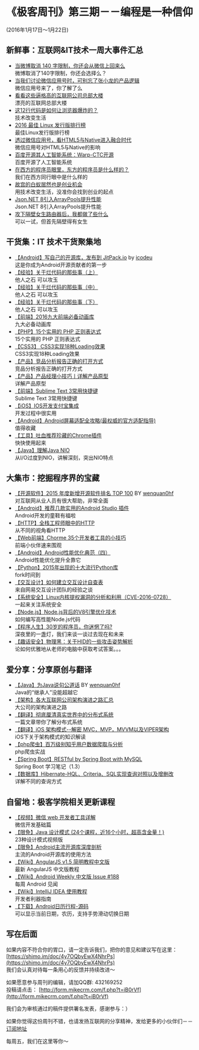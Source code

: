 # 《极客周刊》第三期－－编程是一种信仰

(2016年1月17日～1月22日)

## 新鲜事：互联网&IT技术一周大事件汇总

- [当微博取消 140 字限制，你还会从微信上回来么](http://36kr.com/p/5042531.html) 
<br>微博取消了140字限制，你还会选择么？
- [当我们讨论微信应用号时，可别忘了张小龙的产品逻辑](http://36kr.com/p/5042544.html?ref=head_line_one) 
<br>微信应用号来了，你了解了么
- [看看这些逼格高的互联网公司总部大楼](http://www.devstore.cn/new/newInfo/16996.html) 
<br>漂亮的互联网总部大楼
- [这12行代码是如何让浏览器爆炸的？](http://www.devstore.cn/new/newInfo/17006.html) 
<br>技术改变生活
- [2016 最佳 Linux 发行版排行榜](http://www.oschina.net/news/69964/the-best-linux-distros-of-2016) 
<br>最佳Linux发行版排行榜
- [透过微信应用号，看HTML5与Native进入融合时代](http://www.oschina.net/news/70011/html5-and-native) 
<br>微信应用号对HTML5与Native的影响
- [百度开源其人工智能系统：Warp-CTC开源](http://www.infoq.com/cn/news/2016/01/Baidu-Open-Source-Warp-CTC) 
<br>百度开源了人工智能系统
- [在西方的程序员眼里，东方的程序员是什么样的？](http://www.techug.com/how-do-programmers-in-the-west-see-programmers?) 
<br>我们在西方同行眼中是什么样的
- [故宫的白蚁居然也是创业机会](http://tech.163.com/16/0121/08/BDRD4L0300094OE0.html#index_club) 
<br>用技术改变生活，没准你会找到创业的起点
- [Json.NET 8引入ArrayPools提升性能](http://www.infoq.com/cn/news/2016/01/json-net8) 
<br>Json.NET 8引入ArrayPools提升性能
- [攻下隔壁女生路由器后，我都做了些什么](http://daily.zhihu.com/story/3603866)
<br>可以一试，但首先隔壁得有女生

## 干货集：IT 技术干货聚集地

- [【Android】写自己的开源库，发布到 JitPack.io](https://github.com/icodeu/HelloLibrary) by [icodeu](https://github.com/icodeu)
<br>这是你成为Android开源贡献者的第一步
- [【经验】关于烂代码的那些事（上）](http://blog.2baxb.me/archives/1343)
<br>他人之石 可以攻玉
- [【经验】关于烂代码的那些事（中）](http://blog.2baxb.me/archives/1378)
<br>他人之石 可以攻玉
- [【经验】关于烂代码的那些事（下）](http://blog.2baxb.me/archives/1499)
<br>他人之石 可以攻玉
- [【前端】2016九大前端必备动画库](http://www.tuicool.com/articles/f2IJfij)
<br>九大必备动画库
- [【PHP】15个实用的 PHP 正则表达式](http://webres.wang/15-useful-php-reg-expression/)
<br> 15个实用的 PHP 正则表达式
- [【CSS3】 CSS3实现18种Loading效果](http://webres.wang/18-css3-loading-effect/)
<br>CSS3实现18种Loading效果
- [【产品】竞品分析报告正确的打开方式](http://www.chanpin100.com/archives/37420)
<br>竞品分析报告正确的打开方式
- [【产品】产品经理小技巧丨详解产品原型](http://www.chanpin100.com/archives/37326)
<br>详解产品原型
- [【前端】Sublime Text 3常用快捷键](http://www.css88.com/)
<br>Sublime Text 3常用快捷键
- [【iOS】IOS开发支付宝集成](http://www.jianshu.com/p/2b9bbfcb7ec4?hmsr=toutiao.io&utm_medium=toutiao.io&utm_source=toutiao.io)
<br>开发过程中很实用
- [【Android】Android屏幕适配全攻略(最权威的官方适配指导)](http://blog.csdn.net/jdsjlzx/article/details/45891551)
<br>值得收藏
- [【工具】吐血推荐珍藏的Chrome插件](https://mp.weixin.qq.com/s?__biz=MzA4NTQwNDcyMA==&mid=402064553&idx=1&sn=4bc95ed03916f87cc8dfd17baed54f24)
<br>快快使用起来
- [【Java】理解Java NIO](http://yq.aliyun.com/articles/2371)
<br>从I/O过度到NIO，讲解深刻，突出NIO特点

## 大集市：挖掘程序界的宝藏 

- [【开源软件】2015 年度新增开源软件排名 TOP 100](http://www.oschina.net/news/69808/2015-annual-ranking-top-100-new-open-source-software) BY [wenquan0hf](https://github.com/wenquan0hf)
<br>对互联网从业人员有很大帮助，非常全面
- [【Android】推荐几款实用的Android Studio 插件](http://www.jianshu.com/p/6f5f818afe4b?hmsr=toutiao.io&utm_medium=toutiao.io&utm_source=toutiao.io)
<br>Android开发的童鞋有福啦
- [【HTTP】全栈工程师眼中的HTTP](http://www.epubit.com.cn/article/378)
<br>从不同的视角看HTTP
- [【Web前端】Chorme 35个开发者工具的小技巧](http://www.w3cplus.com/tools/dev-tips.html)
<br>前端小伙伴速来围观
- [【Android】Android性能优化典范（四）](http://geek.csdn.net/news/detail/50692)
<br>Android性能优化提升全靠它
- [【Python】2015年出现的十大流行Python库](http://codingpy.com/article/top-10-python-libraries-started-in-2015/)
<br>fork时间到
- [【交互设计】如何建立交互设计自查表](http://uedc.163.com/12870.html)
<br>来自网易交互设计团队的经验之谈
- [【系统安全】Linux内核提权漏洞的分析和利用（CVE-2016-0728）](http://www.freebuf.com/vuls/93799.html)
<br>一起来关注系统安全
- [【Node.js】Node.js背后的V8引擎优化技术](http://geek.csdn.net/news/detail/52208)
<br>如何编写高性能Node.js代码
- [【程序人生】30岁的程序员，你迷惘了吗?](http://www.cnblogs.com/tiangang/p/5144408.html)
<br>深夜里的一盏灯，我们来谈一谈过去现在和未来
- [【趣话安全】物理黑：关于HID的一些攻击姿势解析](http://www.freebuf.com/articles/system/92519.html)
<br>论如何优雅地从老师的电脑中获取考试答案。。。

## 爱分享：分享原创与翻译

- [【Java】为Java说句公道话](http://www.yinwang.org/blog-cn/2016/01/18/java/) BY [wenquan0hf](https://github.com/wenquan0hf)
<br>Java的“继承人”没能超越它
- [【架构】各大互联网公司架构演进之路汇总](http://www.hollischuang.com/archives/1036?hmsr=toutiao.io&utm_medium=toutiao.io&utm_source=toutiao.io)
<br>大公司的架构演进之路
- [【翻译】彻底厘清真实世界中的分布式系统](http://dockone.io/article/967?hmsr=toutiao.io&utm_medium=toutiao.io&utm_source=toutiao.io) 
<br>一篇文章带你了解分布式系统
- [【翻译】iOS 架构模式--解密 MVC，MVP，MVVM以及VIPER架构](http://www.cocoachina.com/ios/20160108/14916.html)
<br>iOS下关于架构模式的知识解读
- [【php爬虫】百万级别知乎用户数据爬取与分析](http://www.aintnot.com/2015/09/30/php-spider-millons-of-zhihu-user-analyze/)
<br>php爬虫实战
- [【Spring Boot】RESTful by Spring Boot with MySQL](http://www.jianshu.com/p/2537313ce5f1)
<br>Spring Boot 学习笔记（1.3）
- [【数据库】Hibernate-HQL、Criteria、SQL实现查询对照以及增删改](http://blog.csdn.net/wangyang1354/article/details/50448484)
<br>详解不同的查询方式

## 自留地：极客学院相关更新课程

- [【视频】微信 web 开发者工具详解](http://www.jikexueyuan.com/course/2463.html)
<br>微信开发基础篇
- [【限免】Java 设计模式 (24个课程，近16个小时，超高含金量！)](http://ke.jikexueyuan.com/xilie/6?huodong=shequn_0118)
<br>23种设计模式视频版
- [【限免】Android主流开源库深度剖析](http://ke.jikexueyuan.com/xilie/108?huodong=shequn_0119)
<br>主流的Android开源库的使用方法
- [【Wiki】AngularJS v1.5 简明教程中文版](http://wiki.jikexueyuan.com/project/angularjs/)
<br>最新 AngularJS 中文版教程
- [【Wiki】Android Weekly 中文版 Issue #188](http://wiki.jikexueyuan.com/project/android-weekly/issue-188/index.html)
<br>每周 Android 见闻
- [【Wiki】IntelliJ IDEA 使用教程](http://wiki.jikexueyuan.com/project/intellij-idea-tutorial/)
<br>开发者利器指南
- [【下载】Android日历行程-源码](http://download.jikexueyuan.com/detail/id/974.html)
<br>可以显示当前日期，农历，支持手势滑动切换日期

## 写在后面

如果内容不符合你的胃口，请一定告诉我们，把你的意见和建议写在这里： [https://shimo.im/doc/4y7OQbyEwX4NhrPs](https://shimo.im/doc/4y7OQbyEwX4NhrPs)   
我们会认真对待每一条用心的反馈并持续改进～

如果愿意参与周刊的编辑，请加QQ群: 432169252   
投稿请点击： [http://form.mikecrm.com/f.php?t=iB0rVf](http://form.mikecrm.com/f.php?t=iB0rVf)   

我们会为审核通过的稿件提供署名发表，感谢参与：）   

如果你觉得这份周刊不错，也请发扬互联网的分享精神，发给更多的小伙伴们－－[订阅地址](https://tinyletter.com/jkxyweekly)

每周五，我们在这里等你～

